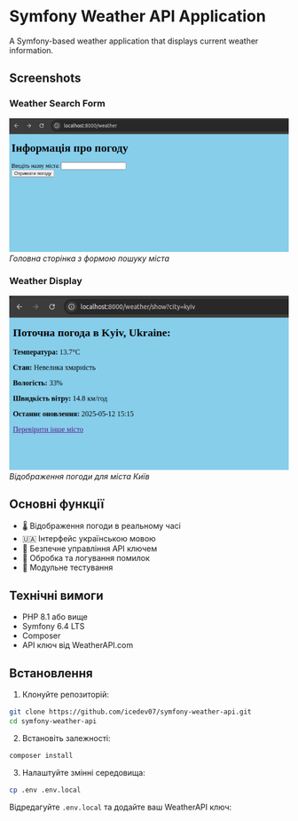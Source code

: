 # Symfony Weather API Application

A Symfony-based weather application that displays current weather information.

## Screenshots

### Weather Search Form
![Weather Search Form](docs/images/weather_form.png)
*Головна сторінка з формою пошуку міста*

### Weather Display
![Weather Display](docs/images/weather_display.png)
*Відображення погоди для міста Київ*

## Основні функції

- 🌡️ Відображення погоди в реальному часі
- 🇺🇦 Інтерфейс українською мовою
- 🔑 Безпечне управління API ключем
- 📝 Обробка та логування помилок
- 🧪 Модульне тестування

## Технічні вимоги

- PHP 8.1 або вище
- Symfony 6.4 LTS
- Composer
- API ключ від WeatherAPI.com

## Встановлення

1. Клонуйте репозиторій:
```bash
git clone https://github.com/icedev07/symfony-weather-api.git
cd symfony-weather-api
```

2. Встановіть залежності:
```bash
composer install
```

3. Налаштуйте змінні середовища:
```bash
cp .env .env.local
```
Відредагуйте `.env.local` та додайте ваш WeatherAPI ключ: 